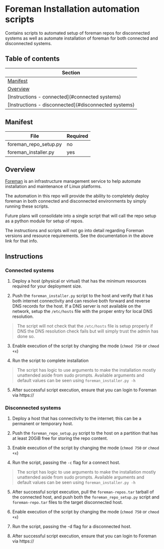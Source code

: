 # Foreman Installation automation scripts

Contains scripts to automated setup of foreman repos for disconnected systems
as well as automate installation of foreman for both connected and disconnected systems.

## Table of contents
| Section |
|-|
| [Manifest](#manifest) |
| [Overview](#overview) |
| [Instructions - connected](#connected systems) |
| [Instructions - disconnected](#disconnected systems) |

## Manifest

| File | Required |
|-|-|
| foreman_repo_setup.py | no |
| foreman_installer.py | yes |

## Overview

[Foreman](https://docs.theforeman.org) is an infrastructure management service
to help automate installation and maintenance of Linux platforms.

The automation in this repo will provide the ability to completely deploy foreman
in both connected and disconnected environments by simply running these scripts.

Future plans will consolidate into a single script that will call the repo setup as a 
python module for setup of repos.

The instructions and scripts will not go into detail regarding Foreman versions and
resource requirements. See the documentation in the above link for that info.

## Instructions

### Connected systems

1. Deploy a host (physical or virtual) that has the minimum resources required for your deployment size.

2. Push the `foreman_installer.py` script to the host and verify that it has both internet connectivity and can resolve both forward and reverse DNS records for the host. 
If a DNS server is not available on the network, setup the `/etc/hosts` file with the proper entry for local DNS resolution.

> The script will not check that the `/etc/hosts` file is setup properly if DNS the DNS resolution check fails
but will simply trust the admin has done so.

3. Enable execution of the script by changing the mode (`chmod 750` or `chmod +x`)

4. Run the script to complete installation

> The script has logic to use arguments to make the installation mostly unattended aside from sudo prompts. Available arguments and default values can be seen using `foreman_installer.py -h`

5. After successful script execution, ensure that you can login to Foreman via https://<host fqdn>

### Disconnected systems

1. Deploy a host that has connectivity to the internet; this can be a permanent or temporary host.

2. Push the `foreman_repo_setup.py` script to the host on a partition that has at least 20GiB free for storing the repo content.

3. Enable execution of the script by changing the mode (`chmod 750` or `chmod +x`)

4. Run the script, passing the `-c` flag for a connect host.

> The script has logic to use arguments to make the installation mostly unattended aside from sudo prompts. Available arguments and default values can be seen using `foreman_installer.py -h`

5. After successful script execution, pull the `foreman-repos.tar` tarball of the connected host, and push both the `foreman_repo_setup.py` script and `foreman-repo.tar` files to the target disconnected host.

6. Enable execution of the script by changing the mode (`chmod 750` or `chmod +x`)

7. Run the script, passing the -d flag for a disconnected host.

8. After successful script execution, ensure that you can login to Foreman via https://<host fqdn>
